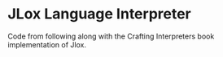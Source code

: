 # JLox Language Interpreter
Code from following along with the 
Crafting Interpreters book implementation of Jlox.


